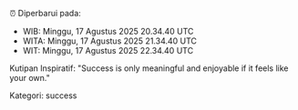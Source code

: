 ⏰ Diperbarui pada:
- WIB: Minggu, 17 Agustus 2025 20.34.40 UTC
- WITA: Minggu, 17 Agustus 2025 21.34.40 UTC
- WIT: Minggu, 17 Agustus 2025 22.34.40 UTC

Kutipan Inspiratif:
"Success is only meaningful and enjoyable if it feels like your own."


Kategori: success

